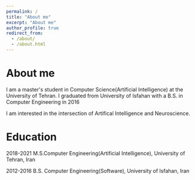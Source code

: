 ```yaml
---
permalink: /
title: "About me"
excerpt: "About me"
author_profile: true
redirect_from: 
  - /about/
  - /about.html
---
```

About me
=====
I am a master's student in Computer Science(Artificial Intelligence) at the University of Tehran. I graduated from University of Isfahan with a B.S. in Computer Engineering in 2016

I am interested in the intersection of Artifical Intelligence and Neuroscience.

Education
======
<!-- 2021-         Ph.D. Computer Science, KTH Royal Institute of Technology in Stockholm , Sweden -->
2018-2021 M.S.Computer Engineering(Artificial Intelligence), University of Tehran, Iran

2012-2016 B.S. Computer Engineering(Software), University of Isfahan, Iran
